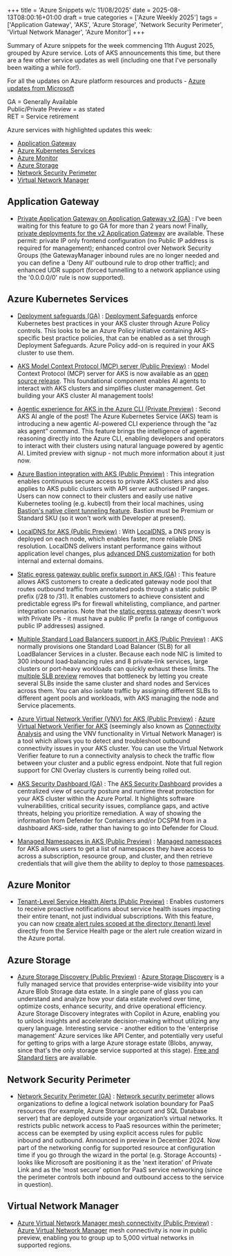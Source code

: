 +++
title = 'Azure Snippets w/c 11/08/2025'
date = 2025-08-13T08:00:16+01:00
draft = true
categories = ['Azure Weekly 2025']
tags = ['Application Gateway', 'AKS', 'Azure Storage', 'Network Security Perimeter', 'Virtual Network Manager', 'Azure Monitor']
+++

Summary of Azure snippets for the week commencing 11th August 2025, grouped by Azure service. Lots of AKS announcements this time, but there are a few other service updates as well (including one that I've personally been waiting a while for!).

For all the updates on Azure platform resources and products - [Azure updates from Microsoft](https://azure.microsoft.com/updates/)

GA = Generally Available  
Public/Private Preview = as stated  
RET = Service retirement

Azure services with highlighted updates this week:

- [Application Gateway](#application-gateway)
- [Azure Kubernetes Services](#azure-kubernetes-services)
- [Azure Monitor](#azure-monitor)
- [Azure Storage](#azure-storage)
- [Network Security Perimeter](#network-security-perimeter)
- [Virtual Network Manager](#virtual-network-manager)

## Application Gateway

- [Private Application Gateway on Application Gateway v2 (GA)](https://azure.microsoft.com/en-us/updates?id=500225) : I've been waiting for this feature to go GA for more than 2 years now! Finally, [private deployments for the v2 Application Gateway](https://learn.microsoft.com/en-us/azure/application-gateway/application-gateway-private-deployment?tabs=portal) are available. These permit: private IP only frontend configuration (no Public IP address is required for management); enhanced control over Network Security Groups (the GatewayManager inbound rules are no longer needed and you can define a 'Deny All' outbound rule to drop other traffic); and enhanced UDR support (forced tunnelling to a network appliance using the '0.0.0.0/0' rule is now supported).

## Azure Kubernetes Services

- [Deployment safeguards (GA)](https://azure.microsoft.com/en-us/updates?id=499299) : [Deployment Safeguards](https://learn.microsoft.com/en-gb/azure/aks/deployment-safeguards) enforce Kubernetes best practices in your AKS cluster through Azure Policy controls. This looks to be an Azure Policy initiative containing AKS-specific best practice policies, that can be enabled as a set through Deployment Safeguards. Azure Policy add-on is required in your AKS cluster to use them.

- [AKS Model Context Protocol (MCP) server (Public Preview)](https://azure.microsoft.com/en-us/updates?id=499326) : Model Context Protocol (MCP) server for AKS is now available as an [open source release](https://github.com/Azure/aks-mcp). This foundational component enables AI agents to interact with AKS clusters and simplifies cluster management. Get building your AKS cluster AI management tools!

- [Agentic experience for AKS in the Azure CLI (Private Preview)](https://azure.microsoft.com/en-us/updates?id=499377) : Second AKS AI angle of the post! The Azure Kubernetes Service (AKS) team is introducing a new agentic AI-powered CLI experience through the “az aks agent” command. This feature brings the intelligence of agentic reasoning directly into the Azure CLI, enabling developers and operators to interact with their clusters using natural language powered by agentic AI. Limited preview with signup - not much more information about it just now.

- [Azure Bastion integration with AKS (Public Preview)](https://azure.microsoft.com/en-us/updates?id=499335) : This integration enables continuous secure access to private AKS clusters and also applies to AKS public clusters with API server authorised IP ranges. Users can now connect to their clusters and easily use native Kubernetes tooling (e.g. kubectl) from their local machines, using [Bastion's native client tunneling feature](https://learn.microsoft.com/en-us/azure/bastion/bastion-connect-to-aks-private-cluster). Bastion must be Premium or Standard SKU (so it won't work with Developer at present).

- [LocalDNS for AKS (Public Preview)](https://azure.microsoft.com/en-us/updates?id=499341) : With [LocalDNS](https://learn.microsoft.com/en-us/azure/aks/dns-concepts#localdns-in-azure-kubernetes-service-preview), a DNS proxy is deployed on each node, which enables faster, more reliable DNS resolution. LocalDNS delivers instant performance gains without application level changes, plus [advanced DNS customization](https://learn.microsoft.com/en-us/azure/aks/localdns-custom) for both internal and external domains.

- [Static egress gateway public prefix support in AKS (GA)](https://azure.microsoft.com/en-us/updates?id=499351) : This feature allows AKS customers to create a dedicated gateway node pool that routes outbound traffic from annotated pods through a static public IP prefix (/28 to /31). It enables customers to achieve consistent and predictable egress IPs for firewall whitelisting, compliance, and partner integration scenarios. Note that the [static egress gateway](https://learn.microsoft.com/en-gb/azure/aks/configure-static-egress-gateway) doesn't work with Private IPs - it must have a public IP prefix (a range of contiguous public IP addresses) assigned.

- [Multiple Standard Load Balancers support in AKS (Public Preview)](https://azure.microsoft.com/en-us/updates?id=499356) : AKS normally provisions one Standard Load Balancer (SLB) for all LoadBalancer Services in a cluster. Because each node NIC is limited to 300 inbound load‑balancing rules and 8 private‑link services, large clusters or port‑heavy workloads can quickly exhaust these limits. The [multiple SLB preview](https://learn.microsoft.com/en-gb/azure/aks/use-multiple-standard-load-balancer) removes that bottleneck by letting you create several SLBs inside the same cluster and shard nodes and Services across them. You can also isolate traffic by assigning different SLBs to different agent pools and workloads, with AKS managing the node and Service placements.

- [Azure Virtual Network Verifier (VNV) for AKS (Public Preview)](https://azure.microsoft.com/en-us/updates?id=499361) : [Azure Virtual Network Verifier for AKS](https://learn.microsoft.com/en-gb/troubleshoot/azure/azure-kubernetes/connectivity/basic-troubleshooting-outbound-connections#check-if-azure-network-resources-are-blocking-traffic-to-the-endpoint) (seemingly also known as [Connectivity Analysis](https://techcommunity.microsoft.com/blog/appsonazureblog/simplifying-outbound-connectivity-troubleshooting-in-aks-with-connectivity-analy/4441200) and using the VNV functionality in Virtual Network Manager) is a tool which allows you to detect and troubleshoot outbound connectivity issues in your AKS cluster. You can use the Virtual Network Verifier feature to run a connectivity analysis to check the traffic flow between your cluster and a public egress endpoint. Note that full region support for CNI Overlay clusters is currently being rolled out.

- [AKS Security Dashboard (GA)](https://azure.microsoft.com/en-us/updates?id=499366) : The [AKS Security Dashboard](https://learn.microsoft.com/en-us/azure/defender-for-cloud/cluster-security-dashboard) provides a centralized view of security posture and runtime threat protection for your AKS cluster within the Azure Portal. It highlights software vulnerabilities, critical security issues, compliance gaps, and active threats, helping you prioritize remediation. A way of showing the information from Defender for Containers and/or DCSPM from in a dashboard AKS-side, rather than having to go into Defender for Cloud.

- [Managed Namespaces in AKS (Public Preview)](https://azure.microsoft.com/en-us/updates?id=499371) : [Managed namespaces](https://learn.microsoft.com/en-gb/azure/aks/concepts-managed-namespaces) for AKS allows users to get a list of namespaces they have access to across a subscription, resource group, and cluster, and then retrieve credentials that will give them the ability to deploy to those [namespaces](https://learn.microsoft.com/en-gb/azure/aks/managed-namespaces?pivots=azure-portal).

## Azure Monitor

- [Tenant-Level Service Health Alerts (Public Preview)](https://azure.microsoft.com/en-us/updates?id=499776) : Enables customers to receive proactive notifications about service health issues impacting their entire tenant, not just individual subscriptions. With this feature, you can now [create alert rules scoped at the directory (tenant) level](https://learn.microsoft.com/en-gb/azure/azure-monitor/alerts/alerts-create-tenant-level-service-heath-alerts) directly from the Service Health page or the alert rule creation wizard in the Azure portal. 

## Azure Storage

- [Azure Storage Discovery (Public Preview)](https://azure.microsoft.com/en-us/updates?id=499143) : [Azure Storage Discovery](https://learn.microsoft.com/en-gb/azure/storage-discovery/overview) is a fully managed service that provides enterprise-wide visibility into your Azure Blob Storage data estate. In a single pane of glass you can understand and analyze how your data estate evolved over time, optimize costs, enhance security, and drive operational efficiency. Azure Storage Discovery integrates with Copilot in Azure, enabling you to unlock insights and accelerate decision-making without utilizing any query language. Interesting service - another edition to the 'enterprise management' Azure services like API Center, and potentially very useful for getting to grips with a large Azure storage estate (Blobs, anyway, since that's the only storage service supported at this stage). [Free and Standard tiers](https://learn.microsoft.com/en-gb/azure/storage-discovery/pricing) are available.

## Network Security Perimeter

- [Network Security Perimeter (GA)](https://azure.microsoft.com/en-us/updates?id=496002) : [Network security perimeter](https://learn.microsoft.com/en-us/azure/private-link/network-security-perimeter-concepts) allows organizations to define a logical network isolation boundary for PaaS resources (for example, Azure Storage account and SQL Database server) that are deployed outside your organization’s virtual networks. It restricts public network access to PaaS resources within the perimeter; access can be exempted by using explicit access rules for public inbound and outbound. Announced in preview in December 2024. Now part of the networking config for supported resource at configuration time if you go through the wizard in the portal (e.g. Storage Accounts) - looks like Microsoft are positioning it as the 'next iteration' of Private Link and as the 'most secure' option for PaaS service networking (since the perimeter controls both inbound and outbound access to the service in question).

## Virtual Network Manager

- [Azure Virtual Network Manager mesh connectivity (Public Preview)](https://azure.microsoft.com/en-us/updates?id=499782) : [Azure Virtual Network Manager](https://learn.microsoft.com/en-us/azure/virtual-network-manager/overview) mesh connectivity is now in public preview, enabling you to group up to 5,000 virtual networks in supported regions.


